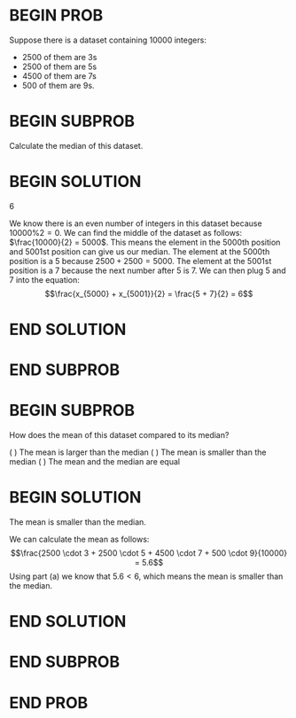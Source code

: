 # BEGIN PROB

Suppose there is a dataset containing 10000 integers:

- 2500 of them are $3$s
- 2500 of them are $5$s
- 4500 of them are $7$s
- 500 of them are $9$s.

# BEGIN SUBPROB

Calculate the median of this dataset.

# BEGIN SOLUTION

$6$

We know there is an even number of integers in this dataset because $10000 \% 2 = 0$. We can find the middle of the dataset as follows: $\frac{10000}{2} = 5000$. This means the element in the 5000th position and 5001st position can give us our median. The element at the 5000th position is a $5$ because $2500 + 2500 = 5000$. The element at the 5001st position is a $7$ because the next number after $5$ is $7$. We can then plug $5$ and $7$ into the equation:
$$\frac{x_{5000} + x_{5001}}{2} = \frac{5 + 7}{2} = 6$$

# END SOLUTION

# END SUBPROB

# BEGIN SUBPROB

How does the mean of this dataset compared to its median?

( ) The mean is larger than the median
( ) The mean is smaller than the median
( ) The mean and the median are equal

# BEGIN SOLUTION

The mean is smaller than the median.

We can calculate the mean as follows: $$\frac{2500 \cdot  3 + 2500 \cdot  5 + 4500 \cdot  7 + 500 \cdot  9}{10000} = 5.6$$ Using part (a) we know that $5.6 < 6$, which means the mean is smaller than the median.

# END SOLUTION

# END SUBPROB

# END PROB
